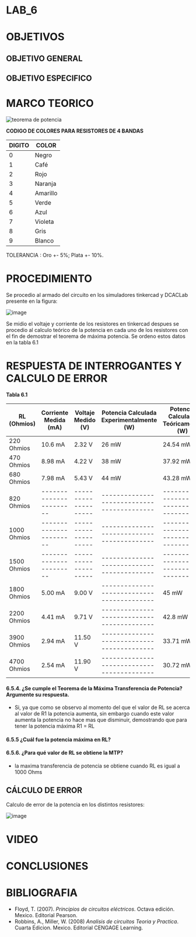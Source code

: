 # LAB_6

# OBJETIVOS

## OBJETIVO GENERAL 
 

## OBJETIVO ESPECIFICO


# MARCO TEORICO

![teorema de potencia](https://user-images.githubusercontent.com/93361435/148871802-5b3d6a8b-b4f9-4f48-a644-7f0e7d0f9d33.jpg)

**CODIGO DE COLORES PARA RESISTORES DE 4 BANDAS** 

| DIGITO | COLOR |
|--------|------------|
| 0 | Negro |
| 1 | Café |
| 2 | Rojo |
| 3 | Naranja |
| 4 | Amarillo |
| 5 | Verde |
| 6 | Azul |
| 7 | Violeta |
| 8 | Gris |
| 9 | Blanco |

TOLERANCIA : Oro +- 5%; Plata +- 10%.


# PROCEDIMIENTO

Se procedio al armado del circuito en los simuladores tinkercad y DCACLab presente en la figura: 

![image](https://user-images.githubusercontent.com/93361435/148960620-a8784434-38d4-41aa-b48c-a9642f0e8ee4.png)

Se midio el voltaje y corriente de los resistores en tinkercad despues se procedio al calculo teórico de la potencia en cada uno de los resistores con el fin de demostrar el teorema de máxima potencia. Se ordeno estos datos en la tabla 6.1

# RESPUESTA DE INTERROGANTES Y CALCULO DE ERROR

**Tabla 6.1**

| RL (Ohmios) | Corriente Medida (mA) | Voltaje Medido (V) | Potencia Calculada Experimentalmente (W) | Potencia Calculada Teóricamente (W) | 
|-------------|-----------------------|--------------------|------------------------------------------|-------------------------------------|
| 220 Ohmios | 10.6 mA | 2.32 V | 26 mW | 24.54 mW |
| 470 Ohmios | 8.98 mA | 4.22 V | 38 mW | 37.92 mW |
| 680 Ohmios | 7.98 mA | 5.43 V | 44 mW | 43.28 mW |
| 820 Ohmios |-----------------------|--------------------|------------------------------------------|-------------------------------------|
| 1000 Ohmios |-----------------------|--------------------|------------------------------------------|-------------------------------------|
| 1500 Ohmios |-----------------------|--------------------|------------------------------------------|-------------------------------------|
| 1800 Ohmios |  5.00 mA |  9.00 V |------------------------------------------|  45 mW |
| 2200 Ohmios |  4.41 mA |  9.71 V |------------------------------------------|  42.8 mW |
| 3900 Ohmios |  2.94 mA |  11.50 V |------------------------------------------|  33.71 mW |
| 4700 Ohmios |  2.54 mA |  11.90 V |------------------------------------------|  30.72 mW |


#### 6.5.4. ¿Se cumple el Teorema de la Máxima Transferencia de Potencia? Argumente su respuesta.

- Si, ya que como se observo al momento del que el valor de RL se acerca al valor de R1 la potencia aumenta, sin embargo cuando este valor aumenta la potencia no hace mas que disminuir, demostrando que para tener la potencia máxima R1 = RL  

#### 6.5.5 ¿Cuál fue la potencia máxima en RL?



#### 6.5.6. ¿Para qué valor de RL se obtiene la MTP?

- la maxima transferencia de potencia se obtiene cuando RL es igual a 1000 Ohms


## CÁLCULO DE ERROR

Calculo de error de la potencia en los distintos resistores: 

![image](https://user-images.githubusercontent.com/93361435/149404872-9701c2a5-5936-4c94-a775-aad7472dbd80.png)



# VIDEO


# CONCLUSIONES


# BIBLIOGRAFIA

- Floyd, T. (2007). *Principios de circuitos eléctricos*. Octava edición. Mexico. Editorial Pearson.
- Robbins, A., Miller, W. (2008) *Analisis de circuitos Teoria y Practica*. Cuarta Edicion. Mexico. Editorial CENGAGE Learning.
